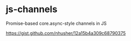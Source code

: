 # js-channels
Promise-based core.async-style channels in JS

https://gist.github.com/nhusher/12a15b4a309c68790375
